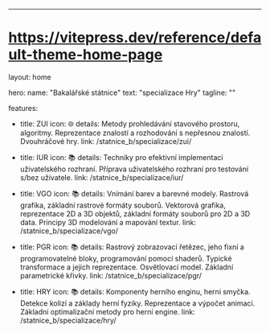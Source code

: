 ---
# https://vitepress.dev/reference/default-theme-home-page
layout: home

hero:
  name: "Bakalářské státnice"
  text: "specializace Hry"
  tagline: ""

features:
  - title: ZUI
    icon: 🌐
    details: Metody prohledávání stavového prostoru, algoritmy. Reprezentace znalostí a rozhodování s nepřesnou znalostí. Dvouhráčové hry.
    link: /statnice_b/specializace/zui/

  - title: IUR
    icon: 📚
    details: Techniky pro efektivní implementaci uživatelského rozhraní. Příprava uživatelského rozhraní pro testování s/bez uživatele.
    link: /statnice_b/specializace/iur/

  - title: VGO
    icon: 📚
    details: Vnímání barev a barevné modely. Rastrová grafika, základní rastrové formáty souborů. Vektorová grafika, reprezentace 2D a 3D objektů, základní formáty souborů pro 2D a 3D data. Principy 3D modelování a mapování textur.
    link: /statnice_b/specializace/vgo/

  - title: PGR
    icon: 📚
    details: Rastrový zobrazovací řetězec, jeho fixní a programovatelné bloky, programování pomocí shaderů. Typické transformace a jejich reprezentace. Osvětlovací model. Základní parametrické křivky.
    link: /statnice_b/specializace/pgr/

  - title: HRY
    icon: 📚
    details: Komponenty herního enginu, herní smyčka. Detekce kolizí a základy herní fyziky. Reprezentace a výpočet animací. Základní optimalizační metody pro herní engine.
    link: /statnice_b/specializace/hry/